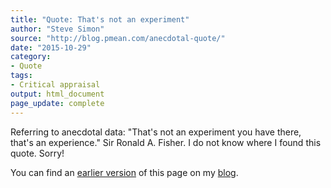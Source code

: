 ```yaml
---
title: "Quote: That's not an experiment"
author: "Steve Simon"
source: "http://blog.pmean.com/anecdotal-quote/"
date: "2015-10-29"
category:
- Quote
tags:
- Critical appraisal
output: html_document
page_update: complete
---
```


Referring to anecdotal data: "That's not an experiment you have there, that's an experience." Sir Ronald A. Fisher. I do not know where I found this quote. Sorry!

<!---more--->

You can find an [earlier version][sim1] of this page on my [blog][sim2].

[sim1]: http://blog.pmean.com/anecdotal-quote/
[sim2]: http://blog.pmean.com
